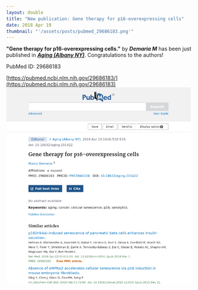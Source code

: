 ```yaml
---
layout: double
title: "New publication: Gene therapy for p16-overexpressing cells"
date: 2018 Apr 19
thumbnail: "'/assets/posts/pubmed_29686183.png'"
---
```

<strong>"Gene therapy for p16-overexpressing cells."</strong> by <em><strong>Demaria M</strong></em>  has been just published in <em><strong><ins>Aging (Albany NY)</ins></strong></em>.
Congratulations to the authors!
    
PubMed ID: 29686183
    
[https://pubmed.ncbi.nlm.nih.gov/29686183/](https://pubmed.ncbi.nlm.nih.gov/29686183)
![](/assets/posts/pubmed_29686183.png)
